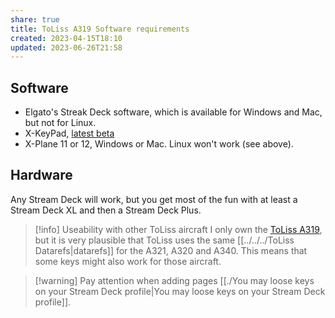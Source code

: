 ```yaml
---
share: true
title: ToLiss A319 Software requirements
created: 2023-04-15T18:10
updated: 2023-06-26T21:58
---
```

## Software

- Elgato's Streak Deck software, which is available for Windows and Mac, but not for Linux.
- X-KeyPad, [latest beta](https://forums.x-plane.org/index.php?/forums/topic/267658-x-keypad-151-beta/&do=findComment&comment=2555800)
- X-Plane 11 or 12, Windows or Mac. Linux won't work (see above).

## Hardware
Any Stream Deck will work, but you get most of the fun with at least a Stream Deck XL and then a Stream Deck Plus.

> [!info] Useability with other ToLiss aircraft
I only own the [ToLiss A319](https://bit.ly/3Uyu7zB), but it is very plausible that ToLiss uses the same [[../../../ToLiss Datarefs|datarefs]] for the A321, A320 and A340. This means that some keys might also work for those aircraft.

> [!warning] Pay attention when adding pages
[[./You may loose keys on your Stream Deck profile|You may loose keys on your Stream Deck profile]].
